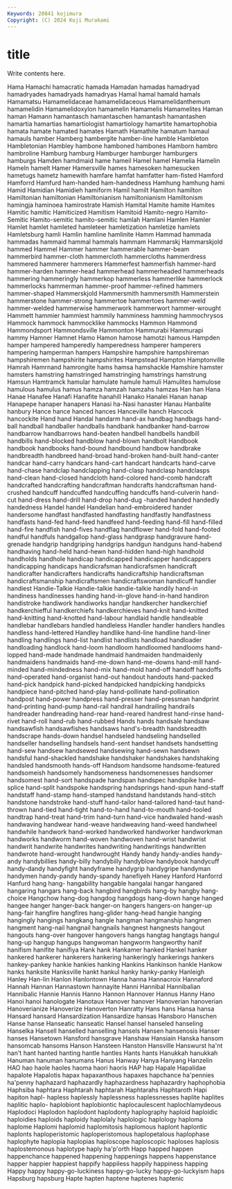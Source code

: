 ```yaml
---
Keywords: 20841 kojimura
Copyright: (C) 2024 Koji Murakami
---
```


# title

Write contents here.



Hama Hamachi hamacratic hamada Hamadan hamadas hamadryad hamadryades
hamadryads hamadryas Hamal hamal hamald hamals Hamamatsu Hamamelidaceae hamamelidaceous Hamamelidanthemum
hamamelidin Hamamelidoxylon hamamelin Hamamelis Hamamelites Haman haman Hamann hamantasch hamantaschen
hamantash hamantashen hamartia hamartias hamartiologist hamartiology hamartite hamartophobia hamata hamate
hamated hamates Hamath Hamathite hamatum hamaul hamauls hamber Hamberg hambergite
hamber-line hamble Hambleton Hambletonian Hambley hambone hamboned hambones Hamborn hambro
hambroline Hamburg hamburg Hamburger hamburger hamburgers hamburgs Hamden hamdmaid hame
hameil Hamel hamel Hamelia Hamelin Hameln hamelt Hamer Hamersville hames
hamesoken hamesucken hametugs hametz hamewith hamfare hamfat hamfatter ham-fisted Hamford
Hamforrd Hamfurd ham-handed ham-handedness Hamhung hamhung hami Hamid Hamidian Hamidieh
hamiform Hamil hamilt Hamilton hamilton Hamiltonian hamiltonian Hamiltonianism hamiltonianism Hamiltonism
hamingja haminoea hamirostrate Hamish Hamital Hamite hamite Hamites Hamitic hamitic
Hamiticized Hamitism Hamitoid Hamito-negro Hamito-Semitic Hamito-semitic hamito-semitic hamlah Hamlani Hamlen
Hamler Hamlet hamlet hamleted hamleteer hamletization hamletize hamlets Hamletsburg hamli
Hamlin hamline hamlinite Hamm Hammad hammada hammadas hammaid hammal hammals
hammam Hammarskj Hammarskjold hammed Hammel Hammer hammer hammerable hammer-beam hammerbird
hammer-cloth hammercloth hammercloths hammerdress hammered hammerer hammerers Hammerfest hammerfish hammer-hard
hammer-harden hammer-head hammerhead hammerheaded hammerheads hammering hammeringly hammerkop hammerless hammerlike
hammerlock hammerlocks hammerman hammer-proof hammer-refined hammers hammer-shaped Hammerskjold Hammersmith hammersmith
Hammerstein hammerstone hammer-strong hammertoe hammertoes hammer-weld hammer-welded hammerwise hammerwork hammerwort
hammer-wrought Hammett hammier hammiest hammily hamminess hamming hammochrysos Hammock hammock
hammocklike hammocks Hammon Hammond Hammondsport Hammondsville Hammonton Hammurabi Hammurapi hammy
Hamner Hamnet Hamo Hamon hamose hamotzi hamous Hampden hamper hampered
hamperedly hamperedness hamperer hamperers hampering hamperman hampers Hampshire hampshire hampshireman
hampshiremen hampshirite hampshirites Hampstead Hampton Hamptonville Hamrah Hamrnand hamrongite hams
hamsa hamshackle Hamshire hamster hamsters hamstring hamstringed hamstringing hamstrings hamstrung
Hamsun Hamtramck hamular hamulate hamule hamuli Hamulites hamulose hamulous hamulus
hamus hamza hamzah hamzahs hamzas Han han Hana Hanae Hanafee
Hanafi Hanafite hanahill Hanako Hanalei Hanan hanap Hanapepe hanaper hanapers
Hanasi ha-Nasi hanaster Hanau Hanbalite hanbury Hance hance hanced hances
Hanceville hanch Hancock hancockite Hand hand Handal handarm hand-ax handbag
handbags hand-ball handball handballer handballs handbank handbanker hand-barrow handbarrow handbarrows
hand-beaten handbell handbells handbill handbills hand-blocked handblow hand-blown handbolt Handbook
handbook handbooks hand-bound handbound handbow handbrake handbreadth handbreed hand-broad hand-broken
hand-built hand-canter handcar hand-carry handcars hand-cart handcart handcarts hand-carve hand-chase
handclap handclapping hand-clasp handclasp handclasps hand-clean hand-closed handcloth hand-colored hand-comb
handcraft handcrafted handcrafting handcraftman handcrafts handcraftsman hand-crushed handcuff handcuffed handcuffing
handcuffs hand-culverin hand-cut hand-dress hand-drill hand-drop hand-dug -handed handed handedly
handedness Handel handel Handelian hand-embroidered hander handersome handfast handfasted handfasting
handfastly handfastness handfasts hand-fed hand-feed handfeed hand-feeding hand-fill hand-filled hand-fire
handfish hand-fives handflag handflower hand-fold hand-footed handful handfuls handgallop hand-glass
handgrasp handgravure hand-grenade handgrip handgriping handgrips handgun handguns hand-habend handhaving
hand-held hand-hewn hand-hidden hand-high handhold handholds handhole handicap handicapped handicapper
handicappers handicapping handicaps handicrafsman handicrafsmen handicraft handicrafter handicrafters handicrafts handicraftship
handicraftsman handicraftsmanship handicraftsmen handicraftswoman handicuff handier handiest Handie-Talkie Handie-talkie handie-talkie
handily hand-in handiness handinesses handing hand-in-glove hand-in-hand handiron handistroke handiwork
handiworks handjar handkercher handkerchief handkerchiefful handkerchiefs handkerchieves hand-knit hand-knitted hand-knitting
hand-knotted hand-labour handlaid handle handleable handlebar handlebars handled handleless Handler
handler handlers handles handless hand-lettered Handley handlike hand-line handline hand-liner
handling handlings hand-list handlist handlists handload handloader handloading handlock hand-loom
handloom handloomed handlooms hand-lopped hand-made handmade handmaid handmaiden handmaidenly handmaidens
handmaids hand-me-down hand-me-downs hand-mill hand-minded hand-mindedness hand-mix hand-mold hand-off handoff
handoffs hand-operated hand-organist hand-out handout handouts hand-packed hand-pick handpick hand-picked
handpicked handpicking handpicks handpiece hand-pitched hand-play hand-pollinate hand-pollination handpost hand-power
handpress hand-presser hand-pressman handprint hand-printing hand-pump hand-rail handrail handrailing handrails
handreader handreading hand-rear hand-reared handrest hand-rinse hand-rivet hand-roll hand-rub hand-rubbed
Hands hands handsale handsaw handsawfish handsawfishes handsaws hand's-breadth handsbreadth handscrape
hands-down handsel handseled handseling handselled handseller handselling handsels hand-sent handset
handsets handsetting hand-sew handsew handsewed handsewing hand-sewn handsewn handsful hand-shackled
handshake handshaker handshakes handshaking handsled handsmooth hands-off Handsom handsome handsome-featured
handsomeish handsomely handsomeness handsomenesses handsomer handsomest hand-sort handspade handspan handspec
handspike hand-splice hand-split handspoke handspring handsprings hand-spun hand-staff handstaff hand-stamp
hand-stamped handstand handstands hand-stitch handstone handstroke hand-stuff hand-tailor hand-tailored hand-taut
hand-thrown hand-tied hand-tight hand-to-hand hand-to-mouth hand-tooled handtrap hand-treat hand-trim hand-turn
hand-vice handwaled hand-wash handwaving handwear hand-weave handweaving hand-weed handwheel handwhile
handwork hand-worked handworked handworker handworkman handworks handworm hand-woven handwoven hand-wrist
handwrist handwrit handwrite handwrites handwriting handwritings handwritten handwrote hand-wrought handwrought
Handy handy handy-andies handy-andy handybillies handy-billy handybilly handyblow handybook handycuff
handy-dandy handyfight handyframe handygrip handygripe handyman handymen handy-pandy handy-spandy hanefiyeh
Haney Hanford Hanforrd Hanfurd hang hang- hangability hangable hangalai hangar
hangared hangaring hangars hang-back hangbird hangbirds hang-by hangby hang-choice Hangchow
hang-dog hangdog hangdogs hang-down hange hanged hangee hanger hanger-back hanger-on
hangers hangers-on hanger-up hang-fair hangfire hangfires hang-glider hang-head hangie hanging
hangingly hangings hangkang hangle hangman hangmanship hangmen hangment hang-nail hangnail
hangnails hangnest hangnests hangout hangouts hang-over hangover hangovers hangs hangtag
hangtags hangul hang-up hangup hangups hangwoman hangworm hangworthy hanif hanifism
hanifite hanifiya Hank hank Hankamer hanked Hankel hanker hankered hankerer
hankerers hankering hankeringly hankerings hankers hankey-pankey hankie hankies hanking Hankins
Hankinson hankle Hankow hanks hanksite Hanksville hankt hankul hanky hanky-panky
Hanleigh Hanley Han-lin Hanlon Hanlontown Hanna hanna Hannacroix Hannaford Hannah
Hannan Hannastown hannayite Hanni Hannibal Hannibalian Hannibalic Hannie Hannis Hanno
Hannon Hannover Hannus Hanny Hano Hanoi hanoi hanologate Hanotaux Hanover
hanover Hanoverian hanoverian Hanoverianize Hanoverize Hanoverton Hanratty Hans hans Hansa
hansa Hansard hansard Hansardization Hansardize hansas Hansboro Hanschen Hanse hanse
Hanseatic hanseatic Hansel hansel hanseled hanseling Hanselka Hansell hanselled hanselling
hansels Hansen hansenosis Hanser hanses Hansetown Hansford hansgrave Hanshaw Hansiain
Hanska hansom hansomcab hansoms Hanson Hansteen Hanston Hansville Hanswurst ha'nt
han't hant hanted hanting hantle hantles Hants hants Hanukkah hanukkah
Hanuman hanuman hanumans Hanus Hanway Hanya Hanyang Hanzelin HAO hao
haole haoles haoma haori haoris HAP hap Hapale Hapalidae hapalote
Hapalotis hapax hapaxanthous hapaxes hapchance ha'pennies ha'penny haphazard haphazardly haphazardness
haphazardry haphophobia Haphsiba haphtara Haphtarah haphtarah Haphtarahs Haphtaroth Hapi hapiton
hapl- hapless haplessly haplessness haplessnesses haplite haplites haplitic haplo- haplobiont
haplobiontic haplocaulescent haplochlamydeous Haplodoci Haplodon haplodont haplodonty haplography haploid haploidic
haploidies haploids haploidy haplolaly haplologic haplology haploma haplome Haplomi haplomid
haplomitosis haplomous haplont haplontic haplonts haploperistomic haploperistomous haplopetalous haplophase haplophyte
haplopia haplopias haploscope haploscopic haploses haplosis haplostemonous haplotype haply ha'p'orth
Happ happed happen happenchance happened happening happenings happens happenstance happer
happier happiest happify happiless happily happiness happing Happy happy happy-go-luckiness
happy-go-lucky happy-go-luckyism haps Hapsburg hapsburg Hapte hapten haptene haptenes haptenic
